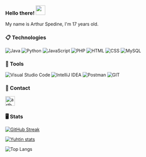 ### Hello there! <img src="https://raw.githubusercontent.com/aemmadi/aemmadi/master/wave.gif" width="30px">

My name is Arthur Spedine, I'm 17 years old.

### 📋 Technologies
  ![Java](https://img.shields.io/badge/Java-000000?style=for-the-badge&logo=java)
  ![Python](https://img.shields.io/badge/Python-000000?style=for-the-badge&logo=python)
  ![JavaScript](https://img.shields.io/badge/JavaScript-000000?style=for-the-badge&logo=javascript)
  ![PHP](https://img.shields.io/badge/php-000000?style=for-the-badge&logo=php)
  ![HTML](https://img.shields.io/badge/html-000000?style=for-the-badge&logo=html5)
  ![CSS](https://img.shields.io/badge/css-000000?style=for-the-badge&logo=css3&logoColor=blue)
  ![MySQL](https://img.shields.io/badge/MySQL-000000?style=for-the-badge&logo=mysql)

### 🚀 Tools
  ![Visual Studio Code](https://img.shields.io/badge/VSCode-000000?style=for-the-badge&logo=visual-studio-code&logoColor=blue)
  ![IntelliJ IDEA](https://img.shields.io/badge/IntelliJ-000000?style=for-the-badge&logo=intellij-idea)
  ![Postman](https://img.shields.io/badge/Postman-000000?style=for-the-badge&logo=postman)
  ![GIT](https://img.shields.io/badge/git-000000?style=for-the-badge&logo=git)
  
### 💬 Contact
<a href="https://linkedin.com/in/arthurspedine" target="blank"><img align="center" src="https://raw.githubusercontent.com/rahuldkjain/github-profile-readme-generator/master/src/images/icons/Social/linked-in-alt.svg" alt="arthur-spedine-8269732a6" height="30" width="30" /></a>

### 🖥️ Stats
  
  [![GitHub Streak](https://streak-stats.demolab.com?user=arthurspedine&theme=monokai-metallian&hide_border=true&date_format=j%20M%5B%20Y%5D)](https://git.io/streak-stats)
  
  [![Yuhtin stats](https://github-readme-stats.vercel.app/api?username=arthurspedine&show_icons=true&count_private=true&theme=react&hide_border=true&bg_color=1F222E&hide_title=true&icon_color=F8D866)](https://github.com/arthurspedine/)
  
  ![Top Langs](https://github-readme-stats-git-masterrstaa-rickstaa.vercel.app/api/top-langs/?username=arthurspedine&layout=compact&theme=react&hide_border=true&bg_color=1F222E&title_color=F85D7F&icon_color=F8D866)

